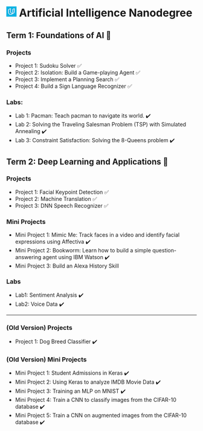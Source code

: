 # ![image](udacity.jpg) Artificial Intelligence Nanodegree

## Term 1: Foundations of AI :rocket:

### Projects

* Project 1: Sudoku Solver  :white_check_mark:
* Project 2: Isolation: Build a Game-playing Agent  :white_check_mark:
* Project 3: Implement a Planning Search  :white_check_mark:
* Project 4: Build a Sign Language Recognizer  :white_check_mark:

### Labs:
* Lab 1: Pacman: Teach pacman to navigate its world. :heavy_check_mark:
* Lab 2: Solving the Traveling Salesman Problem (TSP) with Simulated Annealing :heavy_check_mark:
* Lab 3: Constraint Satisfaction: Solving the 8-Queens problem :heavy_check_mark:


## Term 2: Deep Learning and Applications :construction:

### Projects
* Project 1: Facial Keypoint Detection :white_check_mark:
* Project 2: Machine Translation :white_check_mark:
* Project 3: DNN Speech Recognizer :white_check_mark:

### Mini Projects

* Mini Project 1: Mimic Me: Track faces in a video and identify facial expressions using Affectiva :heavy_check_mark:
* Mini Project 2: Bookworm: Learn how to build a simple question-answering agent using IBM Watson :heavy_check_mark:
* Mini Project 3: Build an Alexa History Skill

### Labs
* Lab1: Sentiment Analysis :heavy_check_mark:
* Lab2: Voice Data :heavy_check_mark:
***

### (Old Version) Projects

* Project 1: Dog Breed Classifier :heavy_check_mark:

### (Old Version) Mini Projects
* Mini Project 1: Student Admissions in Keras :heavy_check_mark:
* Mini Project 2: Using Keras to analyze IMDB Movie Data :heavy_check_mark:
* Mini Project 3: Training an MLP on MNIST :heavy_check_mark:
* Mini Project 4: Train a CNN to classify images from the CIFAR-10 database :heavy_check_mark:
* Mini Project 5: Train a CNN on augmented images from the CIFAR-10 database :heavy_check_mark:
